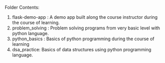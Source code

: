 Folder Contents:

1) flask-demo-app : A demo app built along the course instructor during the course of learning.
2) problem_solving : Problem solving programs from very basic level with python language.
3) python_basics : Basics of python programming during the course of learning
4) dsa_practice: Basics of data structures using python programming language.
